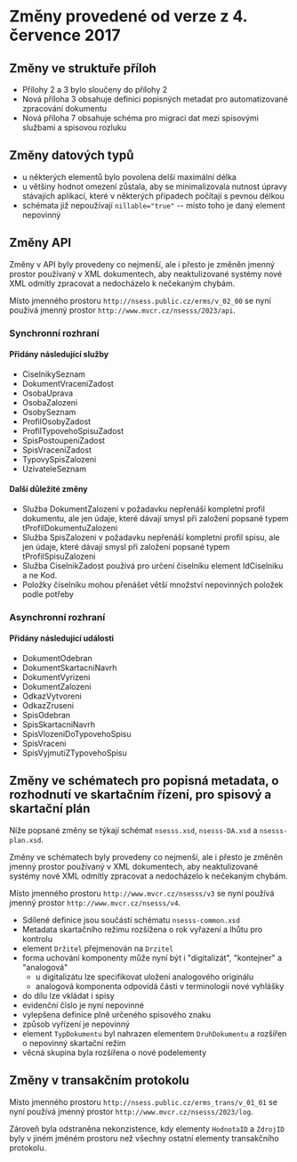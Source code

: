 # Změny provedené od verze z 4. července 2017

## Změny ve struktuře příloh

* Přílohy 2 a 3 bylo sloučeny do přílohy 2
* Nová příloha 3 obsahuje definici popisných metadat pro automatizované
  zpracování dokumentu
* Nová příloha 7 obsahuje schéma pro migraci dat mezi spisovými
  službami a spisovou rozluku

## Změny datových typů

* u některých elementů bylo povolena delší maximální délka
* u většiny hodnot omezení zůstala, aby se minimalizovala nutnost
  úpravy stávajích aplikací, které v některých případech počítají s
  pevnou délkou
* schémata již nepoužívají `nillable="true"` -- místo toho je daný
  element nepovinný

## Změny API

Změny v API byly provedeny co nejmenší, ale i přesto je změněn jmenný
prostor používaný v XML dokumentech, aby neaktulizované systémy nové
XML odmítly zpracovat a nedocházelo k nečekaným chybám.

Místo jmenného prostoru `http://nsess.public.cz/erms/v_02_00` se nyní
používá jmenný prostor `http://www.mvcr.cz/nsesss/2023/api`.

### Synchronní rozhraní

#### Přidány následující služby

* CiselnikySeznam
* DokumentVraceniZadost
* OsobaUprava
* OsobaZalozeni
* OsobySeznam
* ProfilOsobyZadost
* ProfilTypovehoSpisuZadost
* SpisPostoupeniZadost
* SpisVraceniZadost
* TypovySpisZalozeni
* UzivateleSeznam

#### Další důležité změny

* Služba DokumentZalozeni v požadavku nepřenáší kompletní profil
  dokumentu, ale jen údaje, které dávají smysl při založení popsané
  typem tProfilDokumentuZalozeni
* Služba SpisZalozeni v požadavku nepřenáší kompletní profil
  spisu, ale jen údaje, které dávají smysl při založení popsané
  typem tProfilSpisuZalozeni
* Služba CiselnikZadost používá pro určení číselníku element
  IdCiselniku a ne Kod.
* Položky číselníku mohou přenášet větší množství nepovinných položek
  podle potřeby

### Asynchronní rozhraní

#### Přidány následující události

* DokumentOdebran
* DokumentSkartacniNavrh
* DokumentVyrizeni
* DokumentZalozeni
* OdkazVytvoreni
* OdkazZruseni
* SpisOdebran
* SpisSkartacniNavrh
* SpisVlozeniDoTypovehoSpisu
* SpisVraceni
* SpisVyjmutiZTypovehoSpisu

## Změny ve schématech pro popisná metadata, o rozhodnutí ve skartačním řízení, pro spisový a skartační plán

Níže popsané změny se týkají schémat `nsesss.xsd`, `nsesss-DA.xsd` a
`nsesss-plan.xsd`.

Změny ve schématech byly provedeny co nejmenší, ale i přesto je změněn
jmenný prostor používaný v XML dokumentech, aby neaktulizované systémy
nové XML odmítly zpracovat a nedocházelo k nečekaným chybám.

Místo jmenného prostoru `http://www.mvcr.cz/nsesss/v3` se nyní
používá jmenný prostor `http://www.mvcr.cz/nsesss/v4`.

* Sdílené definice jsou součástí schématu `nsesss-common.xsd`
* Metadata skartačního režimu rozšížena o rok vyřazení a lhůtu pro
  kontrolu
* element `Držitel` přejmenován na `Drzitel`
* forma uchování komponenty může nyní být i "digitalizát",
  "kontejner" a "analogová"
  * u digitalizátu lze specifikovat uložení analogového originálu
  * analogová komponenta odpovídá části v terminologii nové vyhlášky
* do dílu lze vkládat i spisy
* evidenční číslo je nyní nepovinné
* vylepšena definice plně určeného spisového znaku
* způsob vyřízení je nepovinný
* element `TypDokumentu` byl nahrazen elementem `DruhDokumentu` a
  rozšířen o nepovinný skartační režim
* věcná skupina byla rozšířena o nové podelementy
  

## Změny v transakčním protokolu

Místo jmenného prostoru `http://nsess.public.cz/erms_trans/v_01_01` se nyní
používá jmenný prostor `http://www.mvcr.cz/nsesss/2023/log`.

Zároveň byla odstraněna nekonzistence, kdy elementy `HodnotaID` a
`ZdrojID` byly v jiném jméném prostoru než všechny ostatní elementy
transakčního protokolu.
